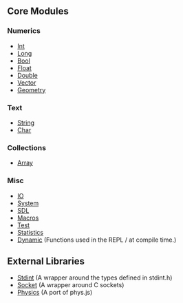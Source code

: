 ## Core Modules

### Numerics
* [Int](../core/Int.carp)
* [Long](../core/Long.carp)
* [Bool](../core/Bool.carp)
* [Float](../core/Float.carp)
* [Double](../core/Double.carp)
* [Vector](../core/Vector.carp)
* [Geometry](../core/Geometry.carp)

### Text
* [String](../core/String.carp)
* [Char](../core/Char.carp)

### Collections
* [Array](../core/Array.carp)

### Misc
* [IO](../core/IO.carp)
* [System](../core/System.carp)
* [SDL](../core/sdl.carp)
* [Macros](../core/Macros.carp)
* [Test](../core/Test.carp)
* [Statistics](../core/Statistics.carp)
* [Dynamic](../core/Dynamic.carp) (Functions used in the REPL / at compile time.)

## External Libraries
* [Stdint](https://github.com/hellerve/stdint) (A wrapper around the types defined in stdint.h)
* [Socket](https://github.com/hellerve/socket) (A wrapper around C sockets)
* [Physics](https://github.com/hellerve/physics) (A port of phys.js)
